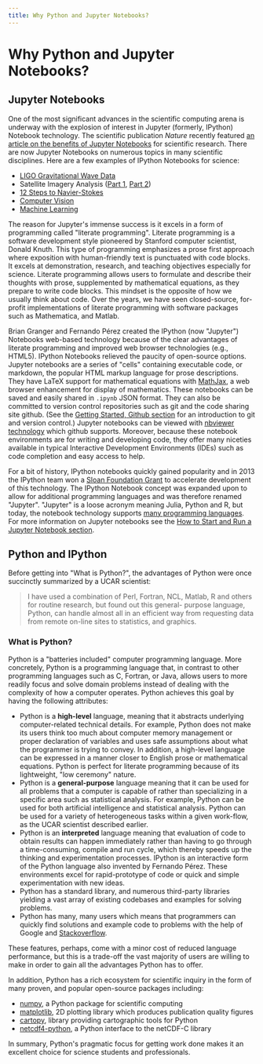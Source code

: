 ```yaml
---
title: Why Python and Jupyter Notebooks?
---
```

# Why Python and Jupyter Notebooks?

## Jupyter Notebooks

One of the most significant advances in the scientific computing arena is underway with the explosion of interest in Jupyter (formerly, IPython) Notebook technology. The scientific publication *Nature* recently featured [an article on the benefits of Jupyter Notebooks](http://www.nature.com/news/interactive-notebooks-sharing-the-code-1.16261) for scientific research. There are now Jupyter Notebooks on numerous topics in many scientific disciplines.  Here are a few examples of IPython Notebooks for science:

-   [LIGO Gravitational Wave Data](https://losc.ligo.org/s/events/GW150914/GW150914_tutorial.html)
-   Satellite Imagery Analysis ([Part 1](https://github.com/Unidata/blog-notebooks/blob/master/notebooks/Plotting_GINI_Water_Vapor_Imagery_Part1.ipynb), [Part 2](https://github.com/Unidata/blog-notebooks/blob/master/notebooks/Plotting_GINI_Water_Vapor_Imagery_Part2.ipynb))
-   [12 Steps to Navier-Stokes](https://github.com/barbagroup/CFDPython)
-   [Computer Vision](http://nbviewer.jupyter.org/github/ogrisel/notebooks/blob/master/Labeled%2520Faces%2520in%2520the%2520Wild%2520recognition.ipynb)
-   [Machine Learning](https://github.com/rhiever/Data-Analysis-and-Machine-Learning-Projects/blob/master/example-data-science-notebook/Example%2520Machine%2520Learning%2520Notebook.ipynb)

The reason for Jupyter's immense success is it excels in a form of programming called "literate programming".  Literate programming is a software development style pioneered by Stanford computer scientist, Donald Knuth. This type of programming emphasizes a prose first approach where exposition with human-friendly text is punctuated with code blocks. It excels at demonstration, research, and teaching objectives especially for science. Literate programming allows users to formulate and describe their thoughts with prose, supplemented by mathematical equations, as they prepare to write code blocks. This mindset is the opposite of how we usually think about code. Over the years, we have seen closed-source, for-profit implementations of literate programming with software packages such as Mathematica, and Matlab.

Brian Granger and Fernando Pérez created the IPython (now "Jupyter") Notebooks web-based technology because of the clear advantages of literate programming and improved web browser technologies (e.g., HTML5). IPython Notebooks relieved the paucity of open-source options. Jupyter notebooks are a series of "cells" containing executable code, or markdown, the popular HTML markup language for prose descriptions. They have LaTeX support for mathematical equations with [MathJax](https://www.mathjax.org/), a web browser enhancement for display of mathematics. These notebooks can be saved and easily shared in `.ipynb` JSON format. They can also be committed to version control repositories such as git and the code sharing site github. (See the [Getting Started, Github section](index.html) for an introduction to git and version control.) Jupyter notebooks can be viewed with [nbviewer technology](http://nbviewer.jupyter.org/) which github supports. Moreover, because these notebook environments are for writing and developing code, they offer many niceties available in typical Interactive Development Environments (IDEs) such as code completion and easy access to help.

For a bit of history, IPython notebooks quickly gained popularity and in 2013 the IPython team won a [Sloan Foundation Grant](http://ipython.org/sloan-grant.html) to accelerate development of this technology. The IPython Notebook concept was expanded upon to allow for additional programming languages and was therefore renamed "Jupyter". "Jupyter" is a loose acronym meaning Julia, Python and R, but today, the notebook technology supports [many programming languages](https://github.com/ipython/ipython/wiki/IPython-kernels-for-other-languages). For more information on Jupyter notebooks see the [How to Start and Run a Jupyter Notebook section](notebook.html).

## Python and IPython

Before getting into "What is Python?", the advantages of Python were once succinctly summarized by a UCAR scientist:

> I have used a combination of Perl, Fortran, NCL, Matlab, R and others for
> routine research, but found out this general- purpose language, Python, can
> handle almost all in an efficient way from requesting data from remote on-line
> sites to statistics, and graphics.

### What is Python?

Python is a "batteries included" computer programming language. More concretely, Python is a programming language
that, in contrast to other programming languages such as C, Fortran, or Java, allows users to more readily focus and solve domain problems instead of dealing with the complexity of how a computer operates. Python achieves this goal by having the following attributes:

-   Python is a **high-level** language, meaning that it abstracts underlying computer-related technical details.  For example, Python does not make its users think too much about computer memory management or proper declaration of variables and uses safe assumptions about what the programmer is trying to convey. In addition, a high-level language can be expressed in a manner closer to English prose or mathematical equations. Python is perfect for literate programming because of its lightweight, "low ceremony" nature.
-   Python is a **general-purpose** language meaning that it can be used for all problems that a computer is capable of rather than specializing in a specific area such as statistical analysis. For example, Python can be used for both artificial intelligence and statistical analysis. Python can be used for a variety of heterogeneous tasks within a given work-flow, as the UCAR scientist described earlier.
-   Python is an **interpreted** language meaning that evaluation of code to obtain results can happen immediately rather than having to go through a time-consuming, compile and run cycle, which thereby speeds up the thinking and experimentation processes. IPython is an interactive form of the Python language also invented by Fernando Pérez. These environments excel for rapid-prototype of code or quick and simple experimentation with new ideas.
-   Python has a standard library, and numerous third-party libraries yielding a vast array of existing codebases and examples for solving problems.
-   Python has many, many users which means that programmers can quickly find solutions and example code to problems with the help of Google and [Stackoverflow](https://www.stackoverflow.com).

These features, perhaps, come with a minor cost of reduced language performance, but this is a trade-off the vast majority of users are willing to make in order to gain all the advantages Python has to offer.

In addition, Python has a rich ecosystem for scientific inquiry in the form of many proven, and popular open-source packages including:

-   [numpy](http://www.numpy.org/), a Python package for scientific computing
-   [matplotlib](http://matplotlib.org/), 2D plotting library which produces publication quality figures
-   [cartopy](http://scitools.org.uk/cartopy/), library providing cartographic tools for Python
-   [netcdf4-python](http://unidata.github.io/netcdf4-python/), a Python interface to the netCDF-C library

In summary, Python's pragmatic focus for getting work done makes it an excellent choice for science students and professionals.
